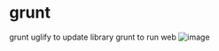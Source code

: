 # grunt
grunt uglify to update library
grunt to run web
![image](https://user-images.githubusercontent.com/97949824/236711506-197c293c-6941-4e33-89c7-477d99ff0077.png)
